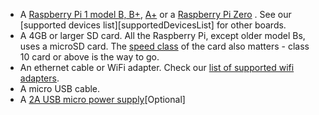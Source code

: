 * A [Raspberry Pi 1 model B, B+][bplus], [A+][aplus] or a [Raspberry Pi Zero][zero] . See our [supported devices list][supportedDevicesList] for other boards.
* A 4GB or larger SD card. All the Raspberry Pi, except older model Bs, uses a microSD card. The [speed class][sdSpeed] of the card also matters - class 10 card or above is the way to go.
* An ethernet cable or WiFi adapter. Check our [list of supported wifi adapters][wifiAdapters].
* A micro USB cable.
* A [2A USB micro power supply][psu][Optional]

[aplus]:https://www.raspberrypi.org/products/model-a-plus/
[bplus]:https://www.raspberrypi.org/products/model-b-plus/
[zero]:https://www.raspberrypi.org/products/pi-zero/
[psu]:https://www.raspberrypi.org/products/universal-power-supply/
[sdSpeed]:https://en.wikipedia.org/wiki/Secure_Digital#Speed_class_rating
[wifiAdapters]:
[supportedDevicesList]:
